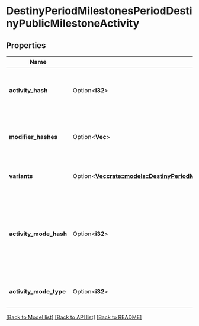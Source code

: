 # DestinyPeriodMilestonesPeriodDestinyPublicMilestoneActivity

## Properties

Name | Type | Description | Notes
------------ | ------------- | ------------- | -------------
**activity_hash** | Option<**i32**> | The hash identifier of the activity that's been chosen to be considered the canonical \"conceptual\" activity definition. This may have many variants, defined herein. | [optional]
**modifier_hashes** | Option<**Vec<i32>**> | The activity may have 0-to-many modifiers: if it does, this will contain the hashes to the DestinyActivityModifierDefinition that defines the modifier being applied. | [optional]
**variants** | Option<[**Vec<crate::models::DestinyPeriodMilestonesPeriodDestinyPublicMilestoneActivityVariant>**](Destiny.Milestones.DestinyPublicMilestoneActivityVariant.md)> | Every relevant variation of this conceptual activity, including the conceptual activity itself, have variants defined here. | [optional]
**activity_mode_hash** | Option<**i32**> | The hash identifier of the most specific Activity Mode under which this activity is played. This is useful for situations where the activity in question is - for instance - a PVP map, but it's not clear what mode the PVP map is being played under. If it's a playlist, this will be less specific: but hopefully useful in some way. | [optional]
**activity_mode_type** | Option<**i32**> | The enumeration equivalent of the most specific Activity Mode under which this activity is played. | [optional]

[[Back to Model list]](../README.md#documentation-for-models) [[Back to API list]](../README.md#documentation-for-api-endpoints) [[Back to README]](../README.md)


